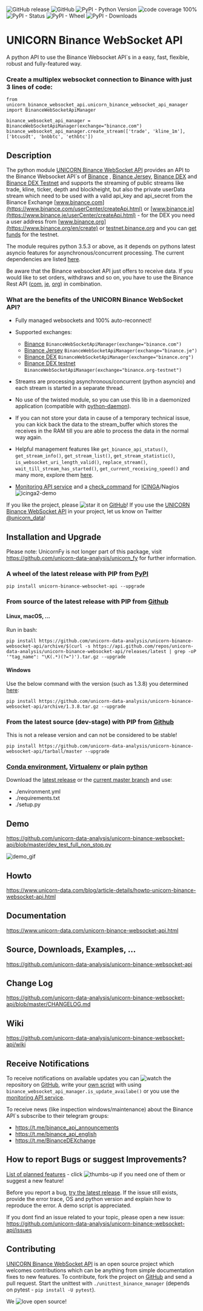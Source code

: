 ![GitHub release](https://img.shields.io/github/release/unicorn-data-analysis/unicorn-binance-websocket-api.svg) 
![GitHub](https://img.shields.io/github/license/unicorn-data-analysis/unicorn-binance-websocket-api.svg?color=blue) 
![PyPI - Python Version](https://img.shields.io/pypi/pyversions/unicorn-binance-websocket-api.svg) 
![code coverage 100%](https://img.shields.io/badge/coverage-100%25-brightgreen.svg) 
![PyPI - Status](https://img.shields.io/pypi/status/unicorn-binance-websocket-api.svg) 
![PyPI - Wheel](https://img.shields.io/pypi/wheel/unicorn-binance-websocket-api.svg?label=PyPI%20wheel&color=orange) 
![PyPI - Downloads](https://img.shields.io/pypi/dm/unicorn-binance-websocket-api.svg?label=PyPI%20downloads&color=orange)


# UNICORN Binance WebSocket API
A python API to use the Binance Websocket API`s in a easy, fast, flexible, robust and fully-featured way.

### Create a multiplex websocket connection to Binance with just 3 lines of code:
```
from unicorn_binance_websocket_api.unicorn_binance_websocket_api_manager import BinanceWebSocketApiManager

binance_websocket_api_manager = BinanceWebSocketApiManager(exchange="binance.com")
binance_websocket_api_manager.create_stream(['trade', 'kline_1m'], ['btcusdt', 'bnbbtc', 'ethbtc'])
```

## Description
The python module [UNICORN Binance WebSocket API](https://github.com/unicorn-data-analysis/unicorn-binance-websocket-api) 
provides an API to the Binance Websocket API`s of [Binance](https://github.com/binance-exchange/binance-official-api-docs) 
, [Binance Jersey](https://github.com/binance-jersey/binance-official-api-docs/), 
[Binance DEX](https://docs.binance.org/api-reference/dex-api/ws-connection.html) and 
[Binance DEX Testnet](https://docs.binance.org/api-reference/dex-api/ws-connection.html) and supports the streaming of 
public streams like trade, kline, ticker, depth and blockheight, but also the private userData stream which need to be 
used with a valid api_key and api_secret from the Binance Exchange 
[www.binance.com](https://www.binance.com/userCenter/createApi.html) or 
[www.binance.je](https://www.binance.je/userCenter/createApi.html) - for the DEX you need a user address from 
[www.binance.org](https://www.binance.org/en/create) or [testnet.binance.org](https://testnet.binance.org/en/create) 
and you can [get funds](https://www.binance.vision/tutorials/binance-dex-funding-your-testnet-account) for the testnet.

The module requires python 3.5.3 or above, as it depends on pythons latest asyncio features for asynchronous/concurrent 
processing. The current dependencies are listed 
[here](https://github.com/unicorn-data-analysis/unicorn-binance-websocket-api/blob/master/requirements.txt).

Be aware that the Binance websocket API just offers to receive data. If you would like to set orders, withdraws and so 
on, you have to use the Binance Rest API ([com](https://github.com/binance-exchange/binance-official-api-docs), 
[je](https://github.com/binance-jersey/binance-official-api-docs/), 
[org](https://docs.binance.org/api-reference/dex-api/paths.html)) in combination. 

### What are the benefits of the UNICORN Binance WebSocket API?
- Fully managed websockets and 100% auto-reconnect!
- Supported exchanges: 
    * [Binance](https://www.binance.com) `BinanceWebSocketApiManager(exchange="binance.com")`
    * [Binance Jersey](https://www.binance.je) `BinanceWebSocketApiManager(exchange="binance.je")`
    * [Binance DEX](https://www.binance.org) `BinanceWebSocketApiManager(exchange="binance.org")`
    * [Binance DEX testnet](https://testnet.binance.org) `BinanceWebSocketApiManager(exchange="binance.org-testnet")`

- Streams are processing asynchronous/concurrent (python asyncio) and each stream is started in a separate thread.
- No use of the twisted module, so you can use this lib in a daemonized application (compatible with 
[python-daemon](https://pypi.org/project/python-daemon/)).
- If you can not store your data in cause of a temporary technical issue, you can kick back the data to the 
stream_buffer which stores the receives in the RAM till you are able to process the data in the normal way again.
- Helpful management features like `get_binance_api_status()`, `get_stream_info()`, `get_stream_list()`, 
`get_stream_statistic()`, `is_websocket_uri_length_valid()`, `replace_stream()`, `wait_till_stream_has_started()`, 
`get_current_receiving_speed()` and many more, explore them 
[here](https://www.unicorn-data.com/unicorn-binance-websocket-api.html#binance_websocket_api_docu).
- [Monitoring API service](https://www.unicorn-data.com/blog/article-details/howto-monitoring-unicorn-binance-websocket-api-manager-with-icinga2.html) 
and a [check_command](https://github.com/unicorn-data-analysis/unicorn-binance-websocket-api/blob/master/tools/icinga/) 
for [ICINGA](https://exchange.icinga.com/bithon/check_binance_websocket_api_manager)/Nagios 
![icinga2-demo](https://s3.gifyu.com/images/icinga2-unicorn_binance_websocket_api.png)

If you like the project, please ![star](https://s3.gifyu.com/images/stard237b3003af9f9a9.png) it on 
[GitHub](https://github.com/unicorn-data-analysis/unicorn-binance-websocket-api)! If you use the
[UNICORN Binance WebSocket API](https://github.com/unicorn-data-analysis/unicorn-binance-websocket-api) in your project, let us know on Twitter 
[@unicorn_data](https://twitter.com/unicorn_data)!

## Installation and Upgrade
Please note: UnicornFy is not longer part of this package, visit https://github.com/unicorn-data-analysis/unicorn_fy for
further information.
### A wheel of the latest release with PIP from [PyPI](https://pypi.org/project/unicorn-binance-websocket-api/)
`pip install unicorn-binance-websocket-api --upgrade`
### From source of the latest release with PIP from [Github](https://github.com/unicorn-data-analysis/unicorn-binance-websocket-api)
#### Linux, macOS, ...
Run in bash:

`pip install https://github.com/unicorn-data-analysis/unicorn-binance-websocket-api/archive/$(curl -s https://api.github.com/repos/unicorn-data-analysis/unicorn-binance-websocket-api/releases/latest | grep -oP '"tag_name": "\K(.*)(?=")').tar.gz --upgrade`
#### Windows
Use the below command with the version (such as 1.3.8) you determined [here](https://github.com/unicorn-data-analysis/unicorn-binance-websocket-api/releases/latest):

`pip install https://github.com/unicorn-data-analysis/unicorn-binance-websocket-api/archive/1.3.8.tar.gz --upgrade`
### From the latest source (dev-stage) with PIP from [Github](https://github.com/unicorn-data-analysis/unicorn-binance-websocket-api)
This is not a release version and can not be considered to be stable!

`pip install https://github.com/unicorn-data-analysis/unicorn-binance-websocket-api/tarball/master --upgrade`

### [Conda environment](https://conda.io/projects/conda/en/latest/user-guide/tasks/manage-environments.html), [Virtualenv](https://virtualenv.pypa.io/en/latest/) or plain [python](https://docs.python.org/2/install/)
Download the [latest release](https://github.com/unicorn-data-analysis/unicorn-binance-websocket-api/releases/latest) 
or the [current master branch](https://github.com/unicorn-data-analysis/unicorn-binance-websocket-api/archive/master.zip)
 and use:
- ./environment.yml
- ./requirements.txt
- ./setup.py

## Demo
https://github.com/unicorn-data-analysis/unicorn-binance-websocket-api/blob/master/dev_test_full_non_stop.py

![demo_gif](https://s3.gifyu.com/images/unicorn_binance_websocket_api_demo.gif)

## Howto
https://www.unicorn-data.com/blog/article-details/howto-unicorn-binance-websocket-api.html

## Documentation
https://www.unicorn-data.com/unicorn-binance-websocket-api.html

## Source, Downloads, Examples, ...
https://github.com/unicorn-data-analysis/unicorn-binance-websocket-api

## Change Log
https://github.com/unicorn-data-analysis/unicorn-binance-websocket-api/blob/master/CHANGELOG.md

## Wiki
https://github.com/unicorn-data-analysis/unicorn-binance-websocket-api/wiki

## Receive Notifications
To receive notifications on available updates you can ![watch](https://s3.gifyu.com/images/github_watch.png) the 
repository on [GitHub](https://github.com/unicorn-data-analysis/unicorn-binance-websocket-api), write your 
[own script](https://github.com/unicorn-data-analysis/unicorn-binance-websocket-api/blob/master/example_version_of_this_package.py) 
with using `binance_websocket_api_manager.is_update_availabe()` or you use the 
[monitoring API service](https://github.com/unicorn-data-analysis/unicorn-binance-websocket-api/blob/master/tools/icinga/).

To receive news (like inspection windows/maintenance) about the Binance API`s subscribe to their telegram groups: 
- https://t.me/binance_api_announcements
- https://t.me/binance_api_english
- https://t.me/BinanceDEXchange

## How to report Bugs or suggest Improvements?
[List of planned features](https://github.com/unicorn-data-analysis/unicorn-binance-websocket-api/issues?q=is%3Aissue+is%3Aopen+label%3Aenhancement) - 
click ![thumbs-up](https://s3.gifyu.com/images/tu.png) if you need one of them or suggest a new feature!

Before you report a bug, [try the latest release](https://github.com/unicorn-data-analysis/unicorn-binance-websocket-api#installation-and-upgrade). If the issue still exists, provide the error trace, OS 
and python version and explain how to reproduce the error. A demo script is appreciated.

If you dont find an issue related to your topic, please open a new issue:
https://github.com/unicorn-data-analysis/unicorn-binance-websocket-api/issues

## Contributing
[UNICORN Binance WebSocket API](https://github.com/unicorn-data-analysis/unicorn-binance-websocket-api) is an open 
source project which welcomes contributions which can be anything from simple documentation fixes to new features. To 
contribute, fork the project on [GitHub](https://github.com/unicorn-data-analysis/unicorn-binance-websocket-api) and 
send a pull request. Start the unittest with `./unittest_binance_manager` (depends on pytest - `pip install -U pytest`).

We ![love](https://s3.gifyu.com/images/heartae002231c41d8a80.png) open source!
